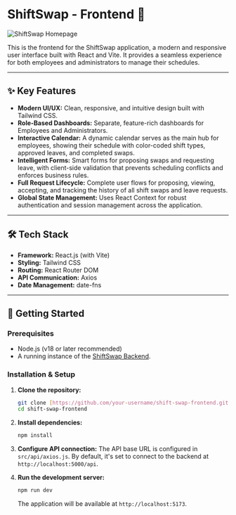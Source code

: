# ShiftSwap - Frontend 🎨

![ShiftSwap Homepage](https://raw.githubusercontent.com/user-attachments/assets/f764724e-4f73-45ab-8521-26c7144e532b)

This is the frontend for the ShiftSwap application, a modern and responsive user interface built with React and Vite. It provides a seamless experience for both employees and administrators to manage their schedules.

---

## ✨ Key Features

- **Modern UI/UX:** Clean, responsive, and intuitive design built with Tailwind CSS.
- **Role-Based Dashboards:** Separate, feature-rich dashboards for Employees and Administrators.
- **Interactive Calendar:** A dynamic calendar serves as the main hub for employees, showing their schedule with color-coded shift types, approved leaves, and completed swaps.
- **Intelligent Forms:** Smart forms for proposing swaps and requesting leave, with client-side validation that prevents scheduling conflicts and enforces business rules.
- **Full Request Lifecycle:** Complete user flows for proposing, viewing, accepting, and tracking the history of all shift swaps and leave requests.
- **Global State Management:** Uses React Context for robust authentication and session management across the application.

---

## 🛠️ Tech Stack

- **Framework:** React.js (with Vite)
- **Styling:** Tailwind CSS
- **Routing:** React Router DOM
- **API Communication:** Axios
- **Date Management:** date-fns

---

## 🚀 Getting Started

### Prerequisites

- Node.js (v18 or later recommended)
- A running instance of the [ShiftSwap Backend](https://github.com/your-username/shift-swap-backend).

### Installation & Setup

1.  **Clone the repository:**
    ```bash
    git clone [https://github.com/your-username/shift-swap-frontend.git](https://github.com/your-username/shift-swap-frontend.git)
    cd shift-swap-frontend
    ```

2.  **Install dependencies:**
    ```bash
    npm install
    ```

3.  **Configure API connection:**
    The API base URL is configured in `src/api/axios.js`. By default, it's set to connect to the backend at `http://localhost:5000/api`.

4.  **Run the development server:**
    ```bash
    npm run dev
    ```
    The application will be available at `http://localhost:5173`.